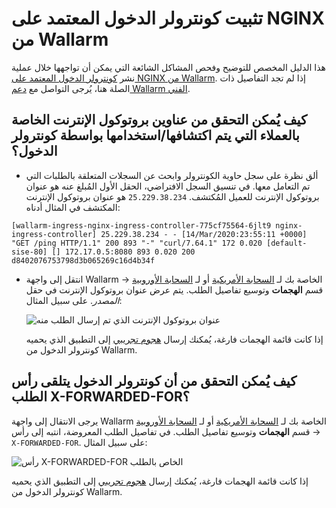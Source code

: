 # تثبيت كونترولر الدخول المعتمد على NGINX من Wallarm

هذا الدليل المخصص للتوضيح وفحص المشاكل الشائعة التي يمكن أن تواجهها خلال عملية نشر [كونترولر الدخول المعتمد على NGINX من Wallarm](../admin-en/installation-kubernetes-en.md). إذا لم تجد التفاصيل ذات الصلة هنا، يُرجى التواصل مع [دعم Wallarm الفني](mailto:support@wallarm.com).

## كيف يُمكن التحقق من عناوين بروتوكول الإنترنت الخاصة بالعملاء التي يتم اكتشافها/استخدامها بواسطة كونترولر الدخول؟

* ألق نظرة على سجل حاوية الكونترولر وابحث عن السجلات المتعلقة بالطلبات التي تم التعامل معها. في تنسيق السجل الافتراضي، الحقل الأول المُبلغ عنه هو عنوان بروتوكول الإنترنت للعميل المُكتشف. `25.229.38.234` هو عنوان بروتوكول الإنترنت المكتشف في المثال أدناه:
```
[wallarm-ingress-nginx-ingress-controller-775cf75564-6jlt9 nginx-ingress-controller] 25.229.38.234 - - [14/Mar/2020:23:55:11 +0000] "GET /ping HTTP/1.1" 200 893 "-" "curl/7.64.1" 172 0.020 [default-sise-80] [] 172.17.0.5:8080 893 0.020 200 d8402076753798d3b065269c16d4b34f 
```

* انتقل إلى واجهة Wallarm الخاصة بك لـ [السحابة الأمريكية](https://us1.my.wallarm.com) أو لـ [السحابة الأوروبية](https://my.wallarm.com) → قسم **الهجمات** وتوسيع تفاصيل الطلب. يتم عرض عنوان بروتوكول الإنترنت في حقل *المصدر*. على سبيل المثال:

    ![عنوان بروتوكول الإنترنت الذي تم إرسال الطلب منه](../images/request-ip-address.png)

    إذا كانت قائمة الهجمات فارغة، يُمكنك إرسال [هجوم تجريبي](../admin-en/installation-check-operation-en.md#2-run-a-test-attack) إلى التطبيق الذي يحميه كونترولر الدخول من Wallarm.
    
## كيف يُمكن التحقق من أن كونترولر الدخول يتلقى رأس الطلب X-FORWARDED-FOR؟

يرجى الانتقال إلى واجهة Wallarm الخاصة بك لـ [السحابة الأمريكية](https://us1.my.wallarm.com) أو لـ [السحابة الأوروبية](https://my.wallarm.com) → قسم **الهجمات** وتوسيع تفاصيل الطلب. في تفاصيل الطلب المعروضة، انتبه إلى رأس `X-FORWARDED-FOR`. على سبيل المثال:

![رأس X-FORWARDED-FOR الخاص بالطلب](../images/x-forwarded-for-header.png)

إذا كانت قائمة الهجمات فارغة، يُمكنك إرسال [هجوم تجريبي](../admin-en/installation-check-operation-en.md#2-run-a-test-attack) إلى التطبيق الذي يحميه كونترولر الدخول من Wallarm.